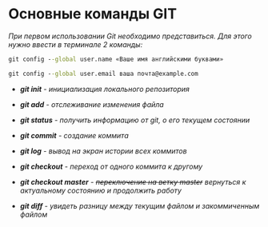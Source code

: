 # Основные команды GIT

_При первом использовании Git необходимо представиться. Для
этого нужно ввести в терминале 2 команды:_

```cmd
git config --global user.name «Ваше имя английскими буквами»
```

```cmd
git config --global user.email ваша почта@example.com
```

- _**git init** - инициализация локального репозитория_

- _**git add** - отслеживание изменения файла_

- _**git status** - получить информацию от git, о его текущем состоянии_

- _**git commit** - создание коммита_

* _**git log** - вывод на экран истории всех коммитов_

* _**git checkout** - переход от одного коммита к другому_

* _**git checkout master** - ~~переключение на ветку master~~ вернуться к актуальному состоянию и продолжить работу_

* _**git diff** - увидеть разницу между текущим файлом и закоммиченным файлом_
